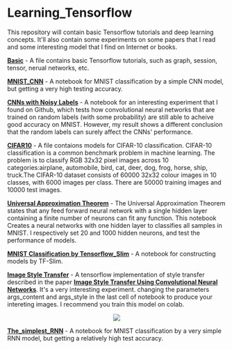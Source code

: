 # Learning_Tensorflow
This repository will contain basic Tensorflow tutorials and deep learning concepts. It'll also contain some experiments on some papers that I read and some interesting model that I find on Internet or books.

**[Basic](https://github.com/Quan-Sun/Learning_Tensorflow/tree/master/Basic)** - A file contains basic Tensorflow tutorials, such as graph, session, tensor, nerual networks, etc. 

**[MNIST_CNN](https://github.com/Quan-Sun/Applied-Tensorflow/blob/master/MNIST_CNN.ipynb)** - A notebook for MNIST classification by a simple CNN model, but getting a very high testing accuracy.

**[CNNs with Noisy Labels](https://github.com/Quan-Sun/Learning_Tensorflow/blob/master/CNNs%20with%20Nosiy%20Labels.ipynb)** - A notebook for an interesting experiment that I found on Github, which tests how convolutional neural networks that are trained on random labels (with some probability) are still able to acheive good accuracy on MNIST. However, my result shows a different conclusion that the random labels can surely affect the CNNs' performance.

**[CIFAR10](https://github.com/Quan-Sun/Learning_Tensorflow/tree/master/CIFAR10)** - A file contaions models for CIFAR-10 classification. CIFAR-10 classification is a common benchmark problem in machine learning. The problem is to classify RGB 32x32 pixel images across 10 categories:airplane, automobile, bird, cat, deer, dog, frog, horse, ship, truck.The CIFAR-10 dataset consists of 60000 32x32 colour images in 10 classes, with 6000 images per class. There are 50000 training images and 10000 test images. 

**[Universal Approximation Theorem](https://github.com/Quan-Sun/Learning_Tensorflow/blob/master/Universal%20Approximation%20Theorem.ipynb)** - The Universal Approximation Theorem states that any feed forward neural network with a single hidden layer containing a finite number of neurons can fit any function. This notebook Creates a neural networks with one hidden layer to classifies all samples in MNIST. I respectively set 20 and 1000 hidden neurons, and test the performance of models.

**[MNIST Classification by Tensorflow_Slim](https://github.com/Quan-Sun/Learning_Tensorflow/blob/master/MNIST%20Classification%20by%20Tensorflow_Slim.ipynb)** - A notebook for constructing models by TF-Slim.

**[Image Style Transfer](https://github.com/Quan-Sun/Learning_Tensorflow/tree/master/Image%20Style%20Transfer)** - A tensorflow implementation of style transfer described in the paper **[Image Style Transfer Using Convolutional Neural Networks](https://www.cv-foundation.org/openaccess/content_cvpr_2016/papers/Gatys_Image_Style_Transfer_CVPR_2016_paper.pdf)**. It's a very interesting experiment. changing the parameters args_content and args_style in the last cell of notebook to produce your intereting images. I recommend you train this model on colab.

<div align=center><img src="https://github.com/Quan-Sun/Learning_Tensorflow/raw/master/Image%20Style%20Transfer/images/sunset1_starry.jpg"/></div>

**[The_simplest_RNN](https://github.com/Quan-Sun/Applied-Tensorflow/blob/master/The_simplest_RNN.ipynb)** - A notebook for MNIST classification by a very simple RNN model, but getting a relatively high test accuracy.
